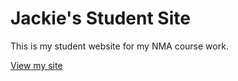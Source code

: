 # Jackie's Student Site

This is my student website for my NMA course work.

[View my site](https://jkchoy.github.io/studentsite/)
